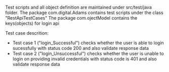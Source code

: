 Test scripts and all object definition are maintained under src/test/java folder.
The package com.digital.Adams contains test scripts under the class "RestApiTestCases"
The package com.ojectModel contains the keys(objects) for login api

Test case descrition:
- Test case 1 ("login_Successful") checks whether the user is able to login sucessfully with status code 200 and also validate response data 
- Test case 2 ("login_Unsuccessful") checks whether the user is unable to login on providing invalid credentials with status code is 401 and also validate response data 
